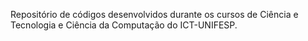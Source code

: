 Repositório de códigos desenvolvidos durante os cursos de Ciência e Tecnologia e Ciência da Computação do ICT-UNIFESP.
